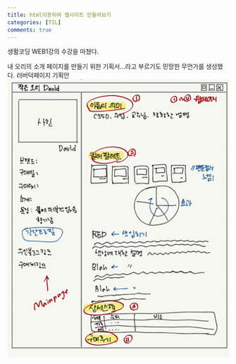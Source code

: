 ```yaml
---
title: html이용하여 웹사이트 만들어보기
categories: [TIL]
comments: true
---
```


생활코딩 WEB1강의 수강을 마쳤다.   

내 오리의 소개 페이지를 만들기 위한 기획서...라고 부르기도 민망한 무언가를 생성했다.
러버덕페이지 기획안
![David](../_img/my_rubber_duck_plan.png)
